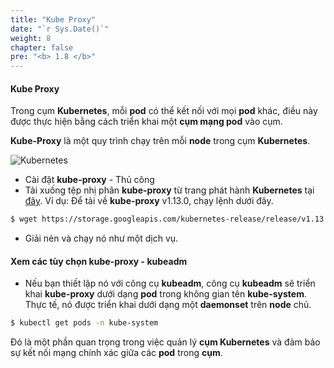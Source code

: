```yaml
---
title: "Kube Proxy"
date: "`r Sys.Date()`"
weight: 8
chapter: false
pre: "<b> 1.8 </b>"
---
```


#### Kube Proxy

Trong cụm **Kubernetes**, mỗi **pod** có thể kết nối với mọi **pod** khác, điều này được thực hiện bằng cách triển khai một **cụm mạng pod** vào cụm.

**Kube-Proxy** là một quy trình chạy trên mỗi **node** trong cụm **Kubernetes**.

![Kubernetes](/images/4/0008.png?featherlight=false&width=60pc)

- Cài đặt **kube-proxy** - Thủ công
- Tải xuống tệp nhị phân **kube-proxy** từ trang phát hành **Kubernetes** tại [đây](kube-proxy). Ví dụ: Để tải về **kube-proxy** v1.13.0, chạy lệnh dưới đây.

```bash
$ wget https://storage.googleapis.com/kubernetes-release/release/v1.13.0/bin/linux/amd64/kube-proxy
```

- Giải nén và chạy nó như một dịch vụ.

#### Xem các tùy chọn **kube-proxy** - **kubeadm**

- Nếu bạn thiết lập nó với công cụ **kubeadm**, công cụ **kubeadm** sẽ triển khai **kube-proxy** dưới dạng **pod** trong không gian tên **kube-system**. Thực tế, nó được triển khai dưới dạng một **daemonset** trên **node** chủ.

```bash
$ kubectl get pods -n kube-system
```

Đó là một phần quan trọng trong việc quản lý **cụm Kubernetes** và đảm bảo sự kết nối mạng chính xác giữa các **pod** trong **cụm**.